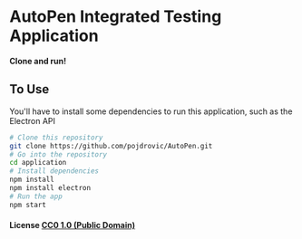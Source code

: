 # AutoPen Integrated Testing Application

**Clone and run!**



## To Use

You'll have to install some dependencies to run this application, such as the Electron API

```bash
# Clone this repository
git clone https://github.com/pojdrovic/AutoPen.git
# Go into the repository
cd application
# Install dependencies
npm install
npm install electron
# Run the app
npm start
```

#### License [CC0 1.0 (Public Domain)](LICENSE.md)
